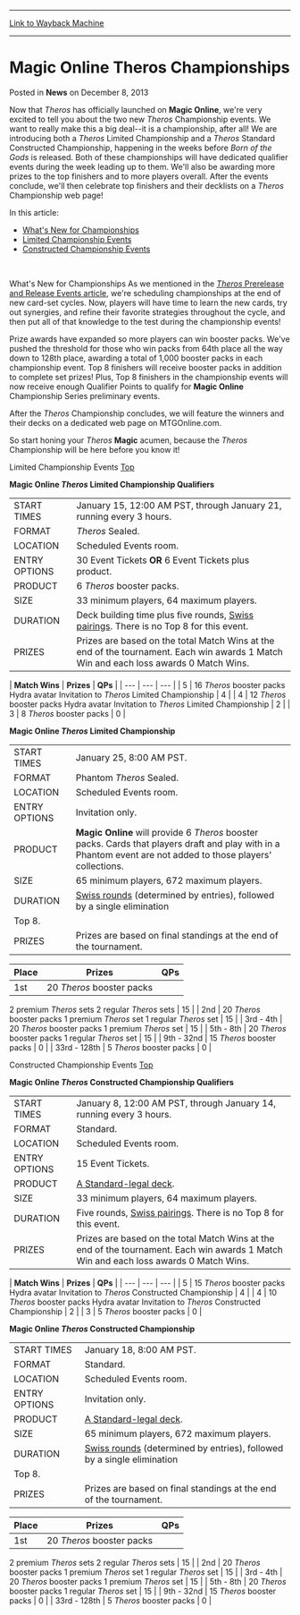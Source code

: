 
---
[Link to Wayback Machine](https://web.archive.org/web/20211127094955/https://magic.wizards.com/en/articles/archive/news/magic-online-theros-championships-2013-10-07)

[_metadata_:description]:- "Now that Theros has officially launched on Magic Online, we're very excited to tell you about the two new Theros Championship events. We want to really make this a big deal--it is a championship, after all! We are introducing both a Theros Limited Championship and a Theros Standard Constructed Championship, happening in the weeks before Born of the Gods is released. Both of"
[_metadata_:generator]:- "Drupal 7 (http://drupal.org)"
[_metadata_:node]:- "118661"
[_metadata_:path_date]:- "2013-10-07"
[_metadata_:publish_date]:- "2013-12-08"
[_metadata_:source]:- "div-main-content"
[_metadata_:title]:- "Magic Online Theros Championships"
[_metadata_:wayback_capture_timestamp]:- "2021-11-27 09:49:55"
[_metadata_:wayback_raw_url]:- "https://web.archive.org/web/20211127094955id_/https://magic.wizards.com/en/articles/archive/news/magic-online-theros-championships-2013-10-07"
[_metadata_:wayback_url]:- "https://magic.wizards.com/en/articles/archive/news/magic-online-theros-championships-2013-10-07"
---


Magic Online Theros Championships
=================================



 Posted in **News**
 on December 8, 2013 










Now that *Theros*  has officially launched on **Magic Online**, we're very excited to tell you about the two new *Theros*  Championship events. We want to really make this a big deal--it is a championship, after all! We are introducing both a *Theros*  Limited Championship and a *Theros*  Standard Constructed Championship, happening in the weeks before *Born of the Gods*  is released. Both of these championships will have dedicated qualifier events during the week leading up to them. We'll also be awarding more prizes to the top finishers and to more players overall. After the events conclude, we'll then celebrate top finishers and their decklists on a *Theros*  Championship web page!


In this article:


* [What's New for Championships](http://archive.wizards.com/Magic/Magazine/Article.aspx?x=mtg/daily/other/10072013#whatsnew)
* [Limited Championship Events](http://archive.wizards.com/Magic/Magazine/Article.aspx?x=mtg/daily/other/10072013#limitedqualifiers)
* [Constructed Championship Events](http://archive.wizards.com/Magic/Magazine/Article.aspx?x=mtg/daily/other/10072013#constructedqualifiers)

 




What's New for Championships
As we mentioned in the [*Theros*  Prerelease and Release Events article](http://archive.wizards.com/magic/magazine/article.aspx?x=mtg/daily/other/09162013), we're scheduling championships at the end of new card-set cycles. Now, players will have time to learn the new cards, try out synergies, and refine their favorite strategies throughout the cycle, and then put all of that knowledge to the test during the championship events!


Prize awards have expanded so more players can win booster packs. We've pushed the threshold for those who win packs from 64th place all the way down to 128th place, awarding a total of 1,000 booster packs in each championship event. Top 8 finishers will receive booster packs in addition to complete set prizes! Plus, Top 8 finishers in the championship events will now receive enough Qualifier Points to qualify for **Magic Online**  Championship Series preliminary events.


After the *Theros*  Championship concludes, we will feature the winners and their decks on a dedicated web page on MTGOnline.com.


So start honing your *Theros* **Magic**  acumen, because the *Theros*  Championship will be here before you know it!




Limited Championship Events
[Top](http://archive.wizards.com/Magic/Magazine/Article.aspx?x=mtg/daily/other/10072013#top)


**Magic Online *Theros* Limited Championship Qualifiers**


|  |  |
| --- | --- |
| START TIMES | January 15, 12:00 AM PST, through January 21, running every 3 hours. |
| FORMAT | *Theros*  Sealed. |
| LOCATION | Scheduled Events room. |
| ENTRY OPTIONS | 30 Event Tickets **OR**  6 Event Tickets plus product. |
| PRODUCT | 6 *Theros* booster packs. |
| SIZE | 33 minimum players, 64 maximum players. |
| DURATION | Deck building time plus five rounds, [Swiss pairings](http://wizards.custhelp.com/app/answers/detail/a_id/465/). There is no Top 8 for this event. |
| PRIZES | Prizes are based on the total Match Wins at the end of the tournament. Each win awards 1 Match Win and each loss awards 0 Match Wins. |




| **Match
 Wins** | **Prizes** | **QPs** |
| --- | --- | --- |
| 5 | 16 *Theros* booster packs
 Hydra avatar
 Invitation to *Theros*  Limited Championship | 4 |
| 4 | 12 *Theros* booster packs
 Hydra avatar
 Invitation to *Theros*  Limited Championship | 2 |
| 3 | 8 *Theros* booster packs | 0 |






**Magic Online *Theros* Limited Championship**


|  |  |
| --- | --- |
| START TIMES | January 25, 8:00 AM PST. |
| FORMAT | Phantom *Theros*  Sealed. |
| LOCATION | Scheduled Events room. |
| ENTRY OPTIONS | Invitation only. |
| PRODUCT | **Magic Online**  will provide 6 *Theros*  booster packs. Cards that players draft and play with in a Phantom event are not added to those players' collections. |
| SIZE | 65 minimum players, 672 maximum players. |
| DURATION | [Swiss rounds](http://wizards.custhelp.com/app/answers/detail/a_id/465/)  (determined by entries), followed by a single elimination
 Top 8. |
| PRIZES | Prizes are based on final standings at the end of the tournament. |




| **Place** | **Prizes** | **QPs** |
| --- | --- | --- |
| 1st | 20 *Theros* booster packs
 2 premium *Theros*  sets
 2 regular *Theros*  sets | 15 |
| 2nd | 20 *Theros* booster packs
 1 premium *Theros*  set
 1 regular *Theros*  set | 15 |
| 3rd - 4th | 20 *Theros* booster packs
 1 premium *Theros*  set | 15 |
| 5th - 8th | 20 *Theros* booster packs
 1 regular *Theros*  set | 15 |
| 9th - 32nd | 15 *Theros* booster packs | 0 |
| 33rd - 128th | 5 *Theros* booster packs | 0 |





Constructed Championship Events
[Top](http://archive.wizards.com/Magic/Magazine/Article.aspx?x=mtg/daily/other/10072013#top)


**Magic Online *Theros* Constructed Championship Qualifiers**


|  |  |
| --- | --- |
| START TIMES | January 8, 12:00 AM PST, through January 14, running every 3 hours. |
| FORMAT | Standard. |
| LOCATION | Scheduled Events room. |
| ENTRY OPTIONS | 15 Event Tickets. |
| PRODUCT | [A Standard-legal deck](http://archive.wizards.com/magic/magazine/article.aspx?x=judge/resources/sfrstandard). |
| SIZE | 33 minimum players, 64 maximum players. |
| DURATION | Five rounds, [Swiss pairings](http://wizards.custhelp.com/app/answers/detail/a_id/465/). There is no Top 8 for this event. |
| PRIZES | Prizes are based on the total Match Wins at the end of the tournament. Each win awards 1 Match Win and each loss awards 0 Match Wins. |




| **Match
 Wins** | **Prizes** | **QPs** |
| --- | --- | --- |
| 5 | 15 *Theros* booster packs
 Hydra avatar
 Invitation to *Theros*  Constructed Championship | 4 |
| 4 | 10 *Theros* booster packs
 Hydra avatar
 Invitation to *Theros*  Constructed Championship | 2 |
| 3 | 5 *Theros* booster packs | 0 |





**Magic Online *Theros* Constructed Championship**


|  |  |
| --- | --- |
| START TIMES | January 18, 8:00 AM PST. |
| FORMAT | Standard. |
| LOCATION | Scheduled Events room. |
| ENTRY OPTIONS | Invitation only. |
| PRODUCT | [A Standard-legal deck](http://archive.wizards.com/magic/magazine/article.aspx?x=judge/resources/sfrstandard). |
| SIZE | 65 minimum players, 672 maximum players. |
| DURATION | [Swiss rounds](http://wizards.custhelp.com/app/answers/detail/a_id/465/)  (determined by entries), followed by a single elimination
 Top 8. |
| PRIZES | Prizes are based on final standings at the end of the tournament. |



| **Place** | **Prizes** | **QPs** |
| --- | --- | --- |
| 1st | 20 *Theros* booster packs
 2 premium *Theros*  sets
 2 regular *Theros*  sets | 15 |
| 2nd | 20 *Theros* booster packs
 1 premium *Theros*  set
 1 regular *Theros*  set | 15 |
| 3rd - 4th | 20 *Theros* booster packs
 1 premium *Theros*  set | 15 |
| 5th - 8th | 20 *Theros* booster packs
 1 regular *Theros*  set | 15 |
| 9th - 32nd | 15 *Theros* booster packs | 0 |
| 33rd - 128th | 5 *Theros* booster packs | 0 |







